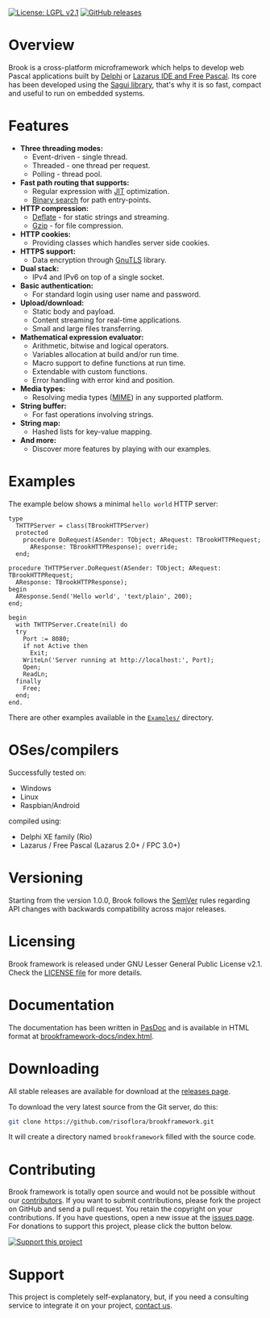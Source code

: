 [![License: LGPL v2.1](https://img.shields.io/badge/License-LGPL%20v2.1-lemmon.svg)](https://github.com/risoflora/brookframework/blob/master/LICENSE)
[![GitHub releases](https://img.shields.io/github/v/release/risoflora/brookframework?color=lemmon)](https://github.com/risoflora/brookframework/releases)

# Overview

Brook is a cross-platform microframework which helps to develop web Pascal applications built by [Delphi](<https://en.wikipedia.org/wiki/Delphi_(software)>) or [Lazarus IDE and Free Pascal](<https://en.wikipedia.org/wiki/Lazarus_(IDE)>). Its core has been developed using the [Sagui library](https://risoflora.github.io/libsagui), that's why it is so fast, compact and useful to run on embedded systems.

# Features

- **Three threading modes:**
  - Event-driven - single thread.
  - Threaded - one thread per request.
  - Polling - thread pool.
- **Fast path routing that supports:**
  - Regular expression with [JIT](https://www.pcre.org/current/doc/html/pcre2jit.html) optimization.
  - [Binary search](https://en.wikipedia.org/wiki/Binary_search_algorithm) for path entry-points.
- **HTTP compression:**
  - [Deflate](https://en.wikipedia.org/wiki/DEFLATE) - for static strings and streaming.
  - [Gzip](https://en.wikipedia.org/wiki/Gzip) - for file compression.
- **HTTP cookies:**
  - Providing classes which handles server side cookies.
- **HTTPS support:**
  - Data encryption through [GnuTLS](https://www.gnutls.org) library.
- **Dual stack:**
  - IPv4 and IPv6 on top of a single socket.
- **Basic authentication:**
  - For standard login using user name and password.
- **Upload/download:**
  - Static body and payload.
  - Content streaming for real-time applications.
  - Small and large files transferring.
- **Mathematical expression evaluator:**
  - Arithmetic, bitwise and logical operators.
  - Variables allocation at build and/or run time.
  - Macro support to define functions at run time.
  - Extendable with custom functions.
  - Error handling with error kind and position.
- **Media types:**
  - Resolving media types ([MIME](https://en.wikipedia.org/wiki/MIME)) in any supported platform.
- **String buffer:**
  - For fast operations involving strings.
- **String map:**
  - Hashed lists for key-value mapping.
- **And more:**
  - Discover more features by playing with our examples.

# Examples

The example below shows a minimal `hello world` HTTP server:

```delphi
type
  THTTPServer = class(TBrookHTTPServer)
  protected
    procedure DoRequest(ASender: TObject; ARequest: TBrookHTTPRequest;
      AResponse: TBrookHTTPResponse); override;
  end;

procedure THTTPServer.DoRequest(ASender: TObject; ARequest: TBrookHTTPRequest;
  AResponse: TBrookHTTPResponse);
begin
  AResponse.Send('Hello world', 'text/plain', 200);
end;

begin
  with THTTPServer.Create(nil) do
  try
    Port := 8080;
    if not Active then
      Exit;
    WriteLn('Server running at http://localhost:', Port);
    Open;
    ReadLn;
  finally
    Free;
  end;
end.
```

There are other examples available in the [`Examples/`](https://github.com/risoflora/brookframework/tree/master/Examples) directory.

# OSes/compilers

Successfully tested on:

- Windows
- Linux
- Raspbian/Android

compiled using:

- Delphi XE family (Rio)
- Lazarus / Free Pascal (Lazarus 2.0+ / FPC 3.0+)

# Versioning

Starting from the version 1.0.0, Brook follows the [SemVer](https://semver.org) rules regarding API changes with backwards compatibility across major releases.

# Licensing

Brook framework is released under GNU Lesser General Public License v2.1. Check the [LICENSE file](https://github.com/risoflora/brookframework/blob/master/LICENSE) for more details.

# Documentation

The documentation has been written in [PasDoc](https://github.com/pasdoc/pasdoc) and is available in HTML format at [brookframework-docs/index.html](https://risoflora.github.io/brookframework-docs/index.html).

# Downloading

All stable releases are available for download at the [releases page](https://github.com/risoflora/brookframework/releases).

To download the very latest source from the Git server, do this:

```bash
git clone https://github.com/risoflora/brookframework.git
```

It will create a directory named `brookframework` filled with the source code.

# Contributing

Brook framework is totally open source and would not be possible without our [contributors](https://github.com/risoflora/brookframework/blob/master/THANKS). If you want to submit contributions, please fork the project on GitHub and send a pull request. You retain the copyright on your contributions. If you have questions, open a new issue at the [issues page](https://github.com/risoflora/brookframework/issues). For donations to support this project, please click the button below.

[![Support this project](https://www.paypalobjects.com/en_US/GB/i/btn/btn_donateCC_LG.gif)](https://www.paypal.com/cgi-bin/webscr?cmd=_donations&business=silvioprog%40gmail%2ecom&lc=US&item_name=brookframework&item_number=brookframework&currency_code=USD&bn=PP%2dDonationsBF%3aproject%2dsupport%2ejpg%3aNonHosted)

# Support

This project is completely self-explanatory, but, if you need a consulting service to integrate it on your project, [contact us](mailto:silvioprog@gmail.com).
